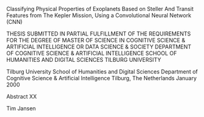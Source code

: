 Classifying Physical Properties of Exoplanets Based on Steller And Transit Features from The Kepler Mission, Using a Convolutional Neural Network (CNN)


THESIS SUBMITTED IN PARTIAL FULFILLMENT OF THE REQUIREMENTS FOR THE DEGREE OF MASTER OF SCIENCE IN COGNITIVE SCIENCE & ARTIFICIAL INTELLIGENCE OR DATA 
SCIENCE & SOCIETY DEPARTMENT OF COGNITIVE SCIENCE & ARTIFICIAL INTELLIGENCE SCHOOL OF HUMANITIES AND DIGITAL SCIENCES TILBURG UNIVERSITY 

Tilburg University
School of Humanities and Digital Sciences Department of Cognitive Science & Artificial Intelligence Tilburg, The Netherlands
January 2000

Abstract XX
  
Tim Jansen







